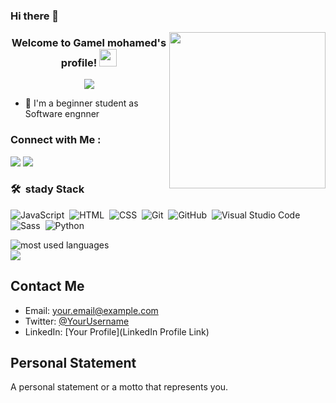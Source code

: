 ### Hi there 👋


<img width="250" align="right" src="https://c.tenor.com/_DOBjnGspYAAAAAM/code-coding.gif">

<h3 align="center">
  Welcome to Gamel mohamed's profile!
  <img src="https://media.giphy.com/media/hvRJCLFzcasrR4ia7z/giphy.gif" width="28">
</h3>

<!-- Typing SVG by DenverCoder1 - https://github.com/DenverCoder1/readme-typing-svg -->
<p align="center">
  <a href="https://github.com/DenverCoder1/readme-typing-svg"><img src="https://readme-typing-svg.herokuapp.com/?lines=Full-stack%20web%20developer;Always%20learning%20new%20things&font=Fira%20Code&center=true&width=440&height=45&color=f75c7e&vCenter=true&size=22"></a>
</p> 

- 🏢 I'm a beginner student as Software engnner 



### Connect with Me :

<a href="https://www.linkedin.com/in/gamel-mohmed-a395a6203/" target="_blank"><img src="https://img.shields.io/badge/-Gamel%20mohamed-0077B5?style=for-the-badge&logo=Linkedin&logoColor=white"/></a>
<a href="https://t.me/Gamal_mohamed4" target="_blank"><img src="https://img.shields.io/badge/-Gamel%20Mohamed-0077B5?style=for-the-badge&logo=Telegram&logoColor=white"/></a>
### 🛠 &nbsp;stady Stack
![JavaScript](https://img.shields.io/badge/-JavaScript-05122A?style=flat&logo=javascript)&nbsp;
![HTML](https://img.shields.io/badge/-HTML-05122A?style=flat&logo=HTML5)&nbsp;
![CSS](https://img.shields.io/badge/-CSS-05122A?style=flat&logo=CSS3&logoColor=1572B6)&nbsp;
![Git](https://img.shields.io/badge/-Git-05122A?style=flat&logo=git)&nbsp;
![GitHub](https://img.shields.io/badge/-GitHub-05122A?style=flat&logo=github)&nbsp;
![Visual Studio Code](https://img.shields.io/badge/-Visual%20Studio%20Code-05122A?style=flat&logo=visual-studio-code&logoColor=007ACC)&nbsp;
![Sass](https://img.shields.io/badge/-Sass-05122A?style=flat&logo=sass)&nbsp;
![Python](https://img.shields.io/badge/-Python%20-05122A?style=flat&logo=python)&nbsp;




<img align="left" src="https://github-readme-stats.vercel.app/api/top-langs?username=yousefdergham&show_icons=true&locale=en&layout=compact&theme=radical" alt="most used languages" />
<br>
<a href="https://komarev.com/ghpvc/?username=Gamel mohamed&style=for-the-badge">
    <img src="https://komarev.com/ghpvc/?username=Gamel mohamed&style=for-the-badge">
</a>

## Contact Me

- Email: your.email@example.com
- Twitter: [@YourUsername](https://twitter.com/YourUsername)
- LinkedIn: [Your Profile](LinkedIn Profile Link)

## Personal Statement

A personal statement or a motto that represents you.

